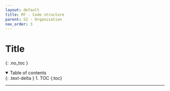 ```yaml
---
layout: default
title: M7 - Code structure
parent: S2 - Organisation
nav_order: 3
---
```


# Title
{: .no_toc }

<details open markdown="block">
  <summary>
    Table of contents
  </summary>
  {: .text-delta }
1. TOC
{:toc}
</details>

---